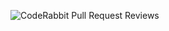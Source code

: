 

![CodeRabbit Pull Request Reviews](https://img.shields.io/coderabbit/prs/github/dornol/codebox?utm_source=oss&utm_medium=github&utm_campaign=dornol%2Fcodebox&labelColor=171717&color=FF570A&link=https%3A%2F%2Fcoderabbit.ai&label=CodeRabbit+Reviews)
